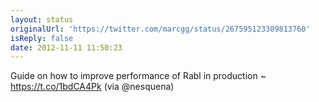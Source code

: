 ```yaml
---
layout: status
originalUrl: 'https://twitter.com/marcgg/status/267595123309813760'
isReply: false
date: 2012-11-11 11:50:23
---
```


Guide on how to improve performance of Rabl in production ~ https://t.co/1bdCA4Pk (via @nesquena)

